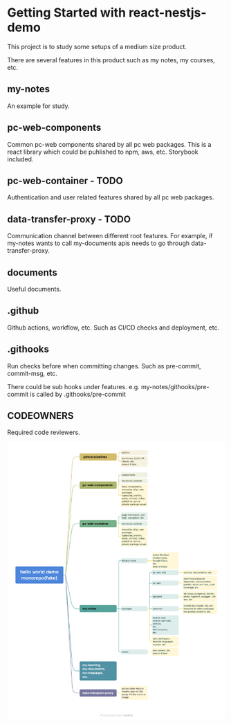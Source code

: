 # Getting Started with react-nestjs-demo

This project is to study some setups of a medium size product.

There are several features in this product such as my notes, my courses, etc.


## my-notes

An example for study.

## pc-web-components

Common pc-web components shared by all pc web packages.
This is a react library which could be puhlished to npm, aws, etc. Storybook included.

## pc-web-container - TODO

Authentication and user related features shared by all pc web packages.

## data-transfer-proxy - TODO

Communication channel between different root features.
For example, if my-notes wants to call my-documents apis needs to go through data-transfer-proxy.

## documents

Useful documents.

## .github

Github actions, workflow, etc. Such as CI/CD checks and deployment, etc.

## .githooks

Run checks before when committing changes. Such as pre-commit, commit-msg, etc.

There could be sub hooks under features. e.g. my-notes/githooks/pre-commit is called by .githooks/pre-commit

## CODEOWNERS
Required code reviewers.

![Structure](https://github.com/wangsanity/react-nestjs-demo/blob/main/documents/structure/learning.png)
